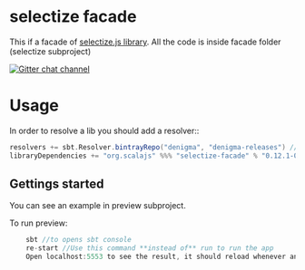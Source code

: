 selectize facade
==============

This if a facade of [selectize.js library](http://brianreavis.github.io/selectize.js/).
All the code is inside facade folder (selectize subproject)

[![Gitter chat channel](https://badges.gitter.im/Join%20Chat.svg)](https://gitter.im/denigma/denigma-libs?utm_source=badge&utm_medium=badge&utm_campaign=pr-badge)

Usage
=====

In order to resolve a lib you should add a resolver::
```scala
resolvers += sbt.Resolver.bintrayRepo("denigma", "denigma-releases") //add resolver
libraryDependencies += "org.scalajs" %%% "selectize-facade" % "0.12.1-0.1" //add dependency
```

Gettings started
----------------

You can see an example in preview subproject.

To run preview:
```sbt
    sbt //to opens sbt console
    re-start //Use this command **instead of** run to run the app
    Open localhost:5553 to see the result, it should reload whenever any sources are changed
```